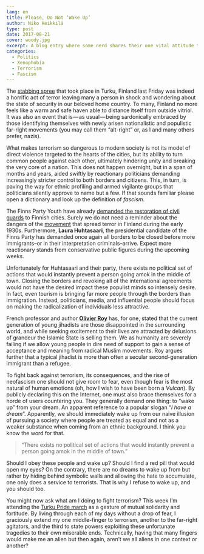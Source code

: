 ```yaml
---
lang: en
title: Please, Do Not ‘Wake Up’
author: Niko Heikkilä
type: post
date: 2017-08-21
cover: woody.jpg
excerpt: A blog entry where some nerd shares their one vital attitude to face shabby terrorism and fascism with.
categories:
  - Politics
  - Xenophobia
  - Terrorism
  - Fascism
---
```


The [stabbing spree](https://yle.fi/uutiset/osasto/news/two_dead_several_injured_in_turku_knife_attack/9784909) that took place in Turku, Finland last Friday was indeed a horrific act of terror leaving many a person in shock and wondering about the state of security in our beloved home country. To many, Finland no more feels like a warm and safe haven able to distance itself from outside vitriol. It was also an event that is — as usual — being sardonically embraced by those identifying themselves with newly arisen nationalistic and populistic far-right movements (you may call them “alt-right” or, as I and many others prefer, nazis).

What makes terrorism so dangerous to modern society is not its model of direct violence targeted to the hearts of the cities, but its ability to turn common people against each other, ultimately hindering unity and breaking the very core of a nation. This does not happen overnight, but in a span of months and years, aided swiftly by reactionary politicians demanding increasingly stricter control to both borders and citizens. This, in turn, is paving the way for ethnic profiling and armed vigilante groups that politicians silently approve to name but a few. If that sounds familiar please open a dictionary and look up the definition of _fascism_.

The Finns Party Youth have already [demanded the restoration of civil guards](https://www.ps-nuoret.fi/kannanotot/suojeluskunnat-suomea-turvaamaan/) to Finnish cities. Surely we do not need a reminder about the dangers of the [movement](https://en.wikipedia.org/wiki/Lapua_Movement) that spread terror in Finland during the early 1930s. Furthermore, **Laura Huhtasaari**, the presidential candidate of the Finns Party has demanded once again all borders to be closed before more immigrants–or in their interpretation criminals–arrive. Expect more reactionary stands from conservative public figures during the upcoming weeks.

Unfortunately for Huhtasaari and their party, there exists no political set of actions that would instantly prevent a person going amok in the middle of town. Closing the borders and revoking all of the international agreements would not have the desired impact these populist minds so intensely desire. In fact, even tourism is bringing far more people through the borders than immigration. Instead, politicians, media, and influential people should focus on making the radicalization of individuals less attractive.

French professor and author [**Olivier Roy**](https://www.theguardian.com/news/2017/apr/13/who-are-the-new-jihadis) has, for one, stated that the current generation of young jihadists are those disappointed in the surrounding world, and while seeking excitement to their lives are attracted by delusions of grandeur the Islamic State is selling them. We as humanity are severely failing if we allow young people in dire need of support to gain a sense of acceptance and meaning from radical Muslim movements. Roy argues further that a typical jihadist is more than often a secular second-generation immigrant than a refugee.

To fight back against terrorism, its consequences, and the rise of neofascism one should not give room to fear, even though fear is the most natural of human emotions (oh, how I wish to have been born a _Vulcan_). By publicly declaring this on the Internet, one must also brace themselves for a horde of users countering you. They generally demand one thing: to “wake up” from your dream. An apparent reference to a popular slogan “_I have a dream_”. Apparently, we should immediately wake up from our naive illusion of pursuing a society where people are treated as equal and not as a weaker substance when coming from an ethnic background. I think you know the word for that.

> “There exists no political set of actions that would instantly prevent a person going amok in the middle of town.”

Should I obey these people and wake up? Should I find a red pill that would open my eyes? On the contrary, there are no dreams to wake up from but rather by hiding behind symbolic walls and allowing the hate to accumulate, one only does a service to terrorists. That is why I refuse to wake up, and you should too.

You might now ask what am I doing to fight terrorism? This week I’m attending the [Turku Pride march](https://turkupride.fi) as a gesture of mutual solidarity and fortitude. By living through each of my days without a drop of fear, I graciously extend my one middle-finger to terrorism, another to the far-right agitators, and the third to state powers exploiting these unfortunate tragedies to their own miserable ends. Technically, having that many fingers would make me an alien but then again, aren’t we all aliens in one context or another?
